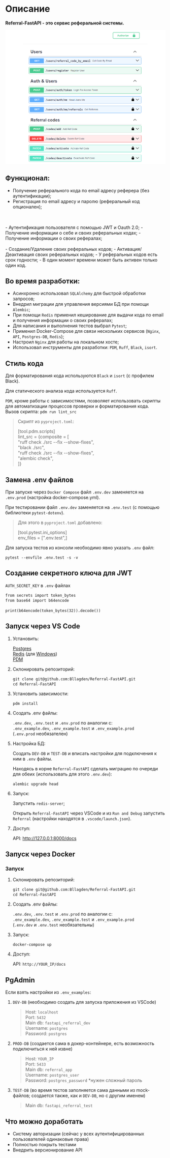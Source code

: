 # Описание
**Referral-FastAPI - это сервис реферальной системы.**

![](documentation_images/docs_base.png)

## Функционал:
- Получение реферального кода по email адресу реферера (без аутентификации);
- Регистрация по email адресу и паролю (реферальный код опционален);
<br />
<br />
- Аутентификация пользователя с помощью JWT и Oauth 2.0;
- Получение информации о себе и своих реферальных кодах;
- Получение информации о своих рефералах;
<br />
<br />
- Создание/Удаление своих реферальных кодов;
- Активация/Деактивация своих реферальных кодов;
- У реферальных кодов есть срок годности;
- В один момент времени может быть активен только один код.

## Во время разработки:
- Асинхронно использовал `SQLAlchemy` для быстрой обработки запросов;
- Внедрил миграции для управления версиями БД при помощи `Alembic`;
- При помощи `Redis` применил кеширование для выдачи кода по email и получения информации о своих рефералах;
- Для написания и выполнения тестов выбрал `Pytest`;
- Применил Docker-Compose для связи нескольких сервисов (`Nginx`, `API`, `Postgres-DB`, `Redis`);
- Настроил `Nginx` для работы на локальном хосте;
- Использовал инструменты для разработки: `PDM`, `Ruff`, `Black`, `isort`.


## Стиль кода
Для форматирования кода используются `Black` и `isort` (с профилем Black).

Для статического анализа кода используется `Ruff`.

`PDM`, кроме работы с зависимостями, позволяет использовать скрипты для автоматизации процессов проверки и форматирования кода.
<br />
Вызов скрипта: `pdm run lint_src`
>Скрипт из `pyproject.toml`:
>
>[tool.pdm.scripts]
><br />
>lint_src = {composite = [
><br />
>"ruff check ./src --fix --show-fixes",
><br />
>"black ./src",
><br />
>"ruff check ./src --fix --show-fixes",
><br />
>"alembic check",
><br />
>]}


## Замена .env файлов
При запуске через `Docker Compose` файл `.env.dev` заменяется на `.env.prod` (настройка docker-compose.yml).

При тестировании файл `.env.dev` заменяется на `.env.test` (с помощью библиотеки `pytest-dotenv`).
>Для этого в `pyproject.toml` добавлено:
>
>[tool.pytest.ini_options]
><br />
>env_files = [".env.test",]

Для запуска тестов из консоли необходимо явно указать `.env` файл:
```
pytest --envfile .env.test -s -v
```


## Создание секретного ключа для JWT
`AUTH_SECRET_KEY` в `.env` файлах 
```
from secrets import token_bytes
from base64 import b64encode

print(b64encode(token_bytes(32)).decode())
```


## Запуск через VS Code
1) Установить:

    [Postgres](https://www.postgresql.org/)
    <br />
    [Redis](https://redis.io/)
    (для [Windows](https://github.com/tporadowski/redis/releases/))
    <br />
    [PDM](https://pdm-project.org/latest/)

2) Склонировать репозиторий:
    ```
    git clone git@github.com:Bllagden/Referral-FastAPI.git
    cd Referral-FastAPI
    ```

3) Установить зависимости:
    ```
    pdm install
    ```

4) Создать .env файлы:
    
    `.env.dev`, `.env.test` и `.env.prod` по аналогии с:
    <br />
    `.env_example.dev`, `.env_example.test` и `.env_example.prod`
    <br />
    (`.env.prod` необязателен)

5) Настройка БД:
    
    Создать `DEV-DB` и `TEST-DB` и вписать настройки для подключения к ним в `.env` файлы.
    
    Находясь в корне `Referral-FastAPI` сделать миграцию по очереди для обеих (использовать для этого `.env.dev`):
    <br />
    ```
    alembic upgrade head
    ```
    
6) Запуск:
    
    Запустить `redis-server`;
    
    Открыть `Referral-FastAPI` через VSCode и из `Run and Debug` запустить `Referral` (настройки находятся в `.vscode/launch.json`).

7) Доступ:
    
    API: http://127.0.0.1:8000/docs


## Запуск через Docker
### Запуск
1) Склонировать репозиторий:
    ```
    git clone git@github.com:Bllagden/Referral-FastAPI.git
    cd Referral-FastAPI
    ```

2) Создать .env файлы:
    
    `.env.dev`, `.env.test` и `.env.prod` по аналогии с:
    <br />
    `.env_example.dev`, `.env_example.test` и `.env_example.prod`
    <br />
    (`.env.dev` и `.env.test` необязательны)
    
    
3) Запуск:
    ```
    docker-compose up
    ```

4) Доступ:
    
    API: `http://YOUR_IP/docs`


## PgAdmin

Если взять настройки из `.env_examples`:

1) `DEV-DB` (необходимо создать для запуска приложения из VSCode)
    >Host: `localhost`
    ><br />
    >Port: `5432`
    ><br />
    >Main db: `fastapi_referral_dev`
    ><br />
    >Username: `postgres`
    ><br />
    >Password: `postgres`

2) `PROD-DB` (создается сама в докер-контейнере, есть возможность подключиться к ней извне)
    >Host: `YOUR_IP`
    ><br />
    >Port: `5433`
    ><br />
    >Main db: `referral_app`
    ><br />
    >Username: `postgres_user`
    ><br />
    >Password: `postgres_password` *нужен сложный пароль

3) `TEST-DB` (во время тестов заполняется сама данными из mock-файлов; создается также, как и `DEV-DB`, но с другим именем)
    >Main db: `fastapi_referral_test`


## Что можно доработать
- Cистему авторизации (сейчас у всех аутентифицированных пользователей одинаковые права)
- Полностью покрыть тестами
- Внедрить версионирование API
